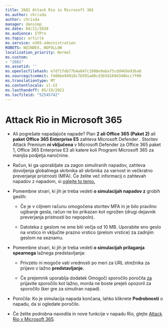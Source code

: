```yaml
---
title: 2681 Attack Rio in Microsoft 365
ms.author: chrisda
author: chrisda
manager: dansimp
ms.date: 04/21/2020
ms.audience: ITPro
ms.topic: article
ms.service: o365-administration
ROBOTS: NOINDEX, NOFOLLOW
localization_priority: Normal
ms.custom:
- "2681"
ms.assetid: ''
ms.openlocfilehash: e7d71fdb77b4a047c1998e9aba75cdd469a936a8
ms.sourcegitcommit: f4866e94918c7b591ad0cd3b58169d340bcc7f00
ms.translationtype: MT
ms.contentlocale: sl-SI
ms.lasthandoff: 05/19/2021
ms.locfileid: "52545742"
---
```

# <a name="attack-simulator-in-microsoft-365"></a>Attack Rio in Microsoft 365

- Ali pogrešate napadajoče napade? Plan **2 ali Office 365 (Paket 2)** ali **paket Office 365 Enterprise E5** zahteva Microsoft Defender . Storitev Attack Premium **ni vključena** v Microsoft Defender za Office 365 paket 1, Office 365 Enterprise E3 ali katere koli Programi Microsoft 365 za manjša podjetja naročnine.

- Račun, ki ga uporabljate za zagon simuliranih napadov, zahteva dovoljenja globalnega skrbnika ali skrbnika za varnost in večkratno preverjanje pristnosti (MFA). Če želite več informacij o zahtevah napadov z napadom, si [oglejte to temo.](/microsoft-365/security/office-365-security/attack-simulator)

- Pomembne stvari, ki jih je treba vedeti **o simulacijah napadov z** grobih geslih:

  - Če je v ciljnem računu omogočena storitev MFA in je bilo pravilno ugibanje gesla, račun ne bo prikazan kot ogrožen (drugi dejavnik preverjanja pristnosti bo nepopoln).

  - Datoteka z geslom ne sme biti večja od 10 MB. Uporabite eno geslo na vrstico in vključite prazno vrstico (prelom vrstice) za zadnjim geslom na seznamu.

- Pomembne stvari, ki jih je treba vedeti **o simulacijah prilaganja spearnega** lažnega predstavljanja:

  - Privzeto ni mogoče vati vrednosti po meri za URL strežnika za prijavo v lažno **predstavljanje.**

  - Če prejemnik uporablja dodatek Omogoči sporočilo poročila [za](/microsoft-365/security/office-365-security/enable-the-report-message-add-in) prijavite sporočilo kot lažno, morda ne boste prejeli opozoril za sporočilo (ker gre za simuliran napad).

- Poročila: Ko je simulacija napada končana, lahko kliknete **Podrobnosti** o napadu, da si ogledate poročilo.

- Če želite podrobna navodila in nove funkcije v napadu Rio, glejte [Attack Rio v Microsoft 365](/microsoft-365/security/office-365-security/attack-simulator).
